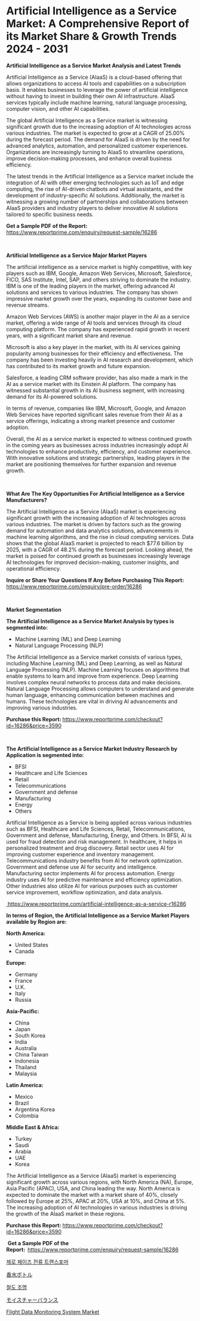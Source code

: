 <p><h1>Artificial Intelligence as a Service Market: A Comprehensive Report of its Market Share & Growth Trends 2024 - 2031</h1></p><p><strong>Artificial Intelligence as a Service Market Analysis and Latest Trends</strong></p>
<p><p>Artificial Intelligence as a Service (AIaaS) is a cloud-based offering that allows organizations to access AI tools and capabilities on a subscription basis. It enables businesses to leverage the power of artificial intelligence without having to invest in building their own AI infrastructure. AIaaS services typically include machine learning, natural language processing, computer vision, and other AI capabilities.</p><p>The global Artificial Intelligence as a Service market is witnessing significant growth due to the increasing adoption of AI technologies across various industries. The market is expected to grow at a CAGR of 25.00% during the forecast period. The demand for AIaaS is driven by the need for advanced analytics, automation, and personalized customer experiences. Organizations are increasingly turning to AIaaS to streamline operations, improve decision-making processes, and enhance overall business efficiency.</p><p>The latest trends in the Artificial Intelligence as a Service market include the integration of AI with other emerging technologies such as IoT and edge computing, the rise of AI-driven chatbots and virtual assistants, and the development of industry-specific AI solutions. Additionally, the market is witnessing a growing number of partnerships and collaborations between AIaaS providers and industry players to deliver innovative AI solutions tailored to specific business needs.</p></p>
<p><strong>Get a Sample PDF of the Report:&nbsp;</strong> <a href="https://www.reportprime.com/enquiry/request-sample/16286">https://www.reportprime.com/enquiry/request-sample/16286</a></p>
<p>&nbsp;</p>
<p><strong>Artificial Intelligence as a Service Major Market Players</strong></p>
<p><p>The artificial intelligence as a service market is highly competitive, with key players such as IBM, Google, Amazon Web Services, Microsoft, Salesforce, FICO, SAS Institute, Intel, SAP, and others striving to dominate the industry. IBM is one of the leading players in the market, offering advanced AI solutions and services to various industries. The company has shown impressive market growth over the years, expanding its customer base and revenue streams.</p><p>Amazon Web Services (AWS) is another major player in the AI as a service market, offering a wide range of AI tools and services through its cloud computing platform. The company has experienced rapid growth in recent years, with a significant market share and revenue.</p><p>Microsoft is also a key player in the market, with its AI services gaining popularity among businesses for their efficiency and effectiveness. The company has been investing heavily in AI research and development, which has contributed to its market growth and future expansion.</p><p>Salesforce, a leading CRM software provider, has also made a mark in the AI as a service market with its Einstein AI platform. The company has witnessed substantial growth in its AI business segment, with increasing demand for its AI-powered solutions.</p><p>In terms of revenue, companies like IBM, Microsoft, Google, and Amazon Web Services have reported significant sales revenue from their AI as a service offerings, indicating a strong market presence and customer adoption.</p><p>Overall, the AI as a service market is expected to witness continued growth in the coming years as businesses across industries increasingly adopt AI technologies to enhance productivity, efficiency, and customer experience. With innovative solutions and strategic partnerships, leading players in the market are positioning themselves for further expansion and revenue growth.</p></p>
<p>&nbsp;</p>
<p><strong>What Are The Key Opportunities For Artificial Intelligence as a Service Manufacturers?</strong></p>
<p><p>The Artificial Intelligence as a Service (AIaaS) market is experiencing significant growth with the increasing adoption of AI technologies across various industries. The market is driven by factors such as the growing demand for automation and data analytics solutions, advancements in machine learning algorithms, and the rise in cloud computing services. Data shows that the global AIaaS market is projected to reach $77.6 billion by 2025, with a CAGR of 48.2% during the forecast period. Looking ahead, the market is poised for continued growth as businesses increasingly leverage AI technologies for improved decision-making, customer insights, and operational efficiency.</p></p>
<p><strong>Inquire or Share Your Questions If Any Before Purchasing This Report:</strong> <a href="https://www.reportprime.com/enquiry/pre-order/16286">https://www.reportprime.com/enquiry/pre-order/16286</a></p>
<p>&nbsp;</p>
<p><strong>Market Segmentation</strong></p>
<p><strong>The Artificial Intelligence as a Service Market Analysis by types is segmented into:</strong></p>
<p><ul><li>Machine Learning (ML) and Deep Learning</li><li>Natural Language Processing (NLP)</li></ul></p>
<p><p>The Artificial Intelligence as a Service market consists of various types, including Machine Learning (ML) and Deep Learning, as well as Natural Language Processing (NLP). Machine Learning focuses on algorithms that enable systems to learn and improve from experience. Deep Learning involves complex neural networks to process data and make decisions. Natural Language Processing allows computers to understand and generate human language, enhancing communication between machines and humans. These technologies are vital in driving AI advancements and improving various industries.</p></p>
<p><strong>Purchase this Report:&nbsp;</strong><a href="https://www.reportprime.com/checkout?id=16286&price=3590">https://www.reportprime.com/checkout?id=16286&price=3590</a></p>
<p>&nbsp;</p>
<p><strong>The Artificial Intelligence as a Service Market Industry Research by Application is segmented into:</strong></p>
<p><ul><li>BFSI</li><li>Healthcare and Life Sciences</li><li>Retail</li><li>Telecommunications</li><li>Government and defense</li><li>Manufacturing</li><li>Energy</li><li>Others</li></ul></p>
<p><p>Artificial Intelligence as a Service is being applied across various industries such as BFSI, Healthcare and Life Sciences, Retail, Telecommunications, Government and defense, Manufacturing, Energy, and Others. In BFSI, AI is used for fraud detection and risk management. In healthcare, it helps in personalized treatment and drug discovery. Retail sector uses AI for improving customer experience and inventory management. Telecommunications industry benefits from AI for network optimization. Government and defense use AI for security and intelligence. Manufacturing sector implements AI for process automation. Energy industry uses AI for predictive maintenance and efficiency optimization. Other industries also utilize AI for various purposes such as customer service improvement, workflow optimization, and data analysis.</p></p>
<p><a href="https://www.reportprime.com/artificial-intelligence-as-a-service-r16286">&nbsp;https://www.reportprime.com/artificial-intelligence-as-a-service-r16286</a></p>
<p><strong>In terms of Region, the Artificial Intelligence as a Service Market Players available by Region are:</strong></p>
<p>
    <p> <strong> North America: </strong>
        <ul>
            <li>United States</li>
            <li>Canada</li>
        </ul>
        </p> 
    <p> <strong> Europe: </strong>
        <ul>
            <li>Germany</li>
            <li>France</li>
            <li>U.K.</li>
            <li>Italy</li>
            <li>Russia</li>
        </ul>
        </p> 
    <p> <strong> Asia-Pacific: </strong>
        <ul>
            <li>China</li>
            <li>Japan</li>
            <li>South Korea</li>
            <li>India</li>
            <li>Australia</li>
            <li>China Taiwan</li>
            <li>Indonesia</li>
            <li>Thailand</li>
            <li>Malaysia</li>
        </ul>
        </p> 
    <p> <strong> Latin America: </strong>
        <ul>
            <li>Mexico</li>
            <li>Brazil</li>
            <li>Argentina Korea</li>
            <li>Colombia</li>
        </ul>
        </p> 
    <p> <strong> Middle East & Africa: </strong>
        <ul>
            <li>Turkey</li>
            <li>Saudi</li>
            <li>Arabia</li>
            <li>UAE</li>
            <li>Korea</li>
        </ul>
    </p>
    </p>
<p><p>The Artificial Intelligence as a Service (AIaaS) market is experiencing significant growth across various regions, with North America (NA), Europe, Asia Pacific (APAC), USA, and China leading the way. North America is expected to dominate the market with a market share of 40%, closely followed by Europe at 25%, APAC at 20%, USA at 10%, and China at 5%. The increasing adoption of AI technologies in various industries is driving the growth of the AIaaS market in these regions.</p></p>
<p><strong>Purchase this Report: </strong><a href="https://www.reportprime.com/checkout?id=16286&price=3590">https://www.reportprime.com/checkout?id=16286&price=3590</a></p>
<p>&nbsp;<strong>Get a Sample PDF of the Report:&nbsp;&nbsp;</strong><a href="https://www.reportprime.com/enquiry/request-sample/16286">https://www.reportprime.com/enquiry/request-sample/16286</a></p>
<p><strong></strong></p>
<p><p><a href="https://medium.com/@thib_harou/%EC%98%81-%ED%8E%98%EC%9D%B4%EC%A6%88-%EC%A0%84%EB%A5%98-%EB%B3%80%EC%95%95%EA%B8%B0-%EC%8B%9C%EC%9E%A5-%EC%8B%9C%EC%9E%A5-cagr-%EC%8B%9C%EC%9E%A5-%EB%8F%99%ED%96%A5-%EB%B0%8F-%EC%84%B1%EC%9E%A5-%EC%A0%84%EB%9E%B5%EC%97%90-%EB%8C%80%ED%95%9C-%ED%86%B5%EC%B0%B0%EB%A0%A5-8d9172e0b8fb">제로 페이즈 전류 트랜스포머</a></p><p><a href="https://medium.com/@rusty-marie2024/%E9%A6%99%E6%B0%B4%E3%83%9C%E3%83%88%E3%83%AB%E5%B8%82%E5%A0%B4%E3%81%AE%E5%88%86%E6%9E%90-%E3%82%B0%E3%83%AD%E3%83%BC%E3%83%90%E3%83%AB%E3%81%AA%E6%A5%AD%E7%95%8C%E3%81%AE%E8%A6%8B%E9%80%9A%E3%81%97%E3%81%A8%E4%BA%88%E6%B8%AC-2024%E5%B9%B4%E3%81%8B%E3%82%892031%E5%B9%B4%E3%81%BE%E3%81%A7-bea722014c2e">香水ボトル</a></p><p><a href="https://medium.com/@leatharoan20231/%EC%B2%A0%EB%8F%84-%EC%A1%B0%EB%AA%85-%EC%8B%9C%EC%9E%A5-%EB%B6%84%EC%84%9D-%EA%B7%B8%EC%9D%98-cagr-%EC%8B%9C%EC%9E%A5-%EC%84%B8%EB%B6%84%ED%99%94-%EB%B0%8F-%EC%84%B8%EA%B3%84-%EC%82%B0%EC%97%85-%EA%B0%9C%EC%9A%94-ba8ac24a5ac7">철도 조명</a></p><p><a href="https://medium.com/@slbola/%E6%B9%BF%E5%BA%A6%E3%83%90%E3%83%A9%E3%83%B3%E3%82%B9%E5%B8%82%E5%A0%B4%E3%81%AE%E5%88%86%E6%9E%90-2024%E5%B9%B4%E3%81%8B%E3%82%892031%E5%B9%B4%E3%81%BE%E3%81%A7%E3%81%AE%E3%82%B0%E3%83%AD%E3%83%BC%E3%83%90%E3%83%AB%E6%A5%AD%E7%95%8C%E3%81%AE%E5%B1%95%E6%9C%9B%E3%81%A8%E4%BA%88%E6%B8%AC-d885ca09ae13">モイスチャーバランス</a></p><p><a href="https://github.com/WillieWoodard/Market-Research-Report-List-4/blob/main/flight-data-monitoring-system-market.md">Flight Data Monitoring System Market</a></p></p>